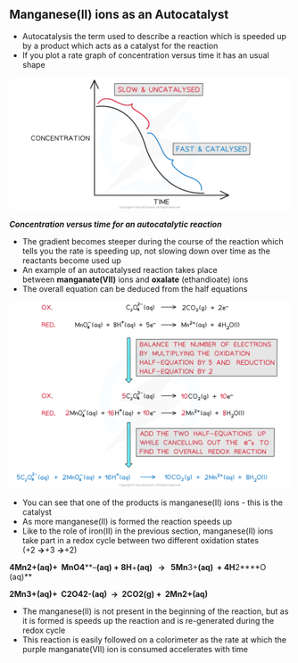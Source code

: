 ## Manganese(II) ions as an Autocatalyst

* Autocatalysis the term used to describe a reaction which is speeded up by a product which acts as a catalyst for the reaction
* If you plot a rate graph of concentration versus time it has an usual shape

![Rate graph- autocatalysis, downloadable AS & A Level Biology revision notes](Rate-graph-autocatalysis.png)

***Concentration versus time for an autocatalytic reaction***

* The gradient becomes steeper during the course of the reaction which tells you the rate is speeding up, not slowing down over time as the reactants become used up
* An example of an autocatalysed reaction takes place between **manganate(VII)** ions and **oxalate** (ethandioate) ions
* The overall equation can be deduced from the half equations

![Chemistry of Transition Elements - Oxalate & Permanganate Overall Reaction, downloadable AS & A Level Chemistry revision notes](6.2-Chemistry-of-Transition-Elements-Oxalate-Permanganate-Overall-Reaction.png)

* You can see that one of the products is manganese(II) ions - this is the catalyst
* As more manganese(II) is formed the reaction speeds up
* Like to the role of iron(II) in the previous section, manganese(II) ions take part in a redox cycle between two different oxidation states (+2 **→**+3 **→**+2)

**4Mn****2+****(aq)****+  MnO****4****–****(aq) + 8H****+****(aq)   →   5Mn****3+****(aq)  + 4H****2****O (aq)**

**2Mn****3+****(aq)****+  C****2****O****4****2-****(aq)  →  2CO****2****(g) +  2Mn****2+****(aq)**

* The manganese(II) is not present in the beginning of the reaction, but as it is formed is speeds up the reaction and is re-generated during the redox cycle
* This reaction is easily followed on a colorimeter as the rate at which the purple manganate(VII) ion is consumed accelerates with time